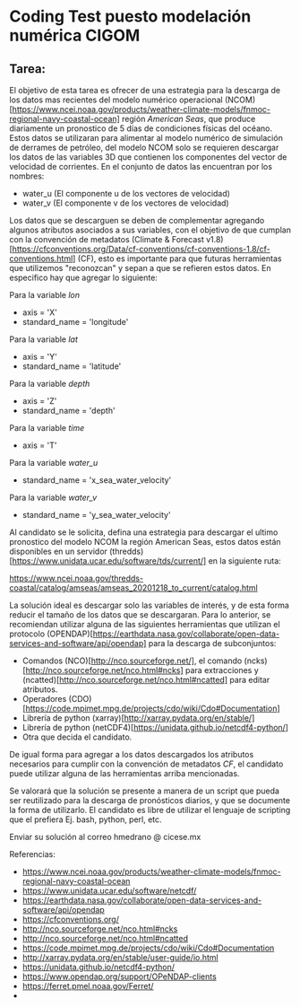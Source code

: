 # Coding Test puesto modelación numérica CIGOM

## Tarea: 

El objetivo de esta tarea es ofrecer de una estrategia para la descarga de los datos mas recientes
del modelo numérico operacional (NCOM)[https://www.ncei.noaa.gov/products/weather-climate-models/fnmoc-regional-navy-coastal-ocean] región *American Seas*, que produce diariamente un pronostico de 5 días de 
condiciones físicas del océano.
Estos datos se utilizaran para alimentar al modelo numérico de simulación de derrames de petróleo,
del modelo NCOM solo se requieren descargar los datos de las variables 3D que contienen los componentes del 
vector de velocidad de corrientes. En el conjunto de datos las encuentran por los nombres:

- water_u  (El componente u de los vectores de velocidad)
- water_v  (El componente v de los vectores de velocidad)

Los datos que se descarguen se deben de complementar agregando algunos atributos asociados a sus variables, con el 
objetivo de que cumplan con la convención de metadatos (Climate & Forecast v1.8)[https://cfconventions.org/Data/cf-conventions/cf-conventions-1.8/cf-conventions.html] (CF), esto es importante para que futuras herramientas
que utilizemos "reconozcan" y sepan a que se refieren estos datos.
En especifico hay que agregar lo siguiente:

Para la variable *lon*
 - axis = 'X'
 - standard_name = 'longitude'

Para la variable *lat*
 - axis = 'Y'
 - standard_name = 'latitude' 

Para la variable *depth*
 - axis = 'Z'
 - standard_name = 'depth' 

Para la variable *time*
 - axis = 'T'

Para la variable *water_u*
 - standard_name = 'x_sea_water_velocity'

Para la variable *water_v*
 - standard_name = 'y_sea_water_velocity'


Al candidato se le solicita, defina una estrategia para descargar el ultimo pronostico del modelo NCOM 
la región American Seas, estos datos están disponibles en un servidor (thredds)[https://www.unidata.ucar.edu/software/tds/current/] en la siguiente ruta:

https://www.ncei.noaa.gov/thredds-coastal/catalog/amseas/amseas_20201218_to_current/catalog.html

La solución ideal es descargar solo las variables de interés, y de esta forma reducir el tamaño de los
datos que se descargaran. Para lo anterior, se recomiendan utilizar alguna de las siguientes
herramientas que utilizan el protocolo (OPENDAP)[https://earthdata.nasa.gov/collaborate/open-data-services-and-software/api/opendap] para la descarga de subconjuntos:

- Comandos (NCO)[http://nco.sourceforge.net/], el comando (ncks)[http://nco.sourceforge.net/nco.html#ncks] para extracciones y (ncatted)[http://nco.sourceforge.net/nco.html#ncatted] para editar atributos.
- Operadores (CDO)[https://code.mpimet.mpg.de/projects/cdo/wiki/Cdo#Documentation]
- Librería de python (xarray)[http://xarray.pydata.org/en/stable/]
- Librería de python (netCDF4)[https://unidata.github.io/netcdf4-python/]
- Otra que decida el candidato.

De igual forma para agregar a los datos descargados los atributos necesarios para cumplir con la 
convención de metadatos *CF*, el candidato puede utilizar alguna de las herramientas arriba mencionadas.

Se valorará que la solución se presente a manera de un script que pueda ser reutilizado para la 
descarga de pronósticos diarios, y que se documente la forma de utilizarlo.  El candidato es libre de
utilizar el lenguaje de scripting que el prefiera Ej. bash, python, perl, etc. 

Enviar su solución al correo hmedrano @ cicese.mx


Referencias:


- https://www.ncei.noaa.gov/products/weather-climate-models/fnmoc-regional-navy-coastal-ocean
- https://www.unidata.ucar.edu/software/netcdf/
- https://earthdata.nasa.gov/collaborate/open-data-services-and-software/api/opendap
- https://cfconventions.org/
- http://nco.sourceforge.net/nco.html#ncks
- http://nco.sourceforge.net/nco.html#ncatted
- https://code.mpimet.mpg.de/projects/cdo/wiki/Cdo#Documentation
- http://xarray.pydata.org/en/stable/user-guide/io.html
- https://unidata.github.io/netcdf4-python/
- https://www.opendap.org/support/OPeNDAP-clients
- https://ferret.pmel.noaa.gov/Ferret/
- 


